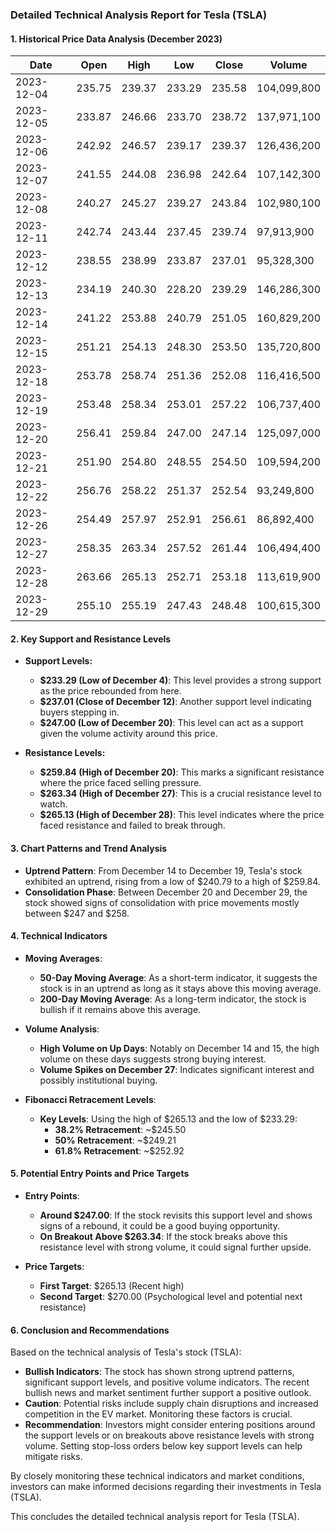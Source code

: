 ### Detailed Technical Analysis Report for Tesla (TSLA)

#### 1. **Historical Price Data Analysis (December 2023)**

| Date       | Open    | High    | Low     | Close   | Volume     |
|------------|---------|---------|---------|---------|------------|
| 2023-12-04 | 235.75  | 239.37  | 233.29  | 235.58  | 104,099,800|
| 2023-12-05 | 233.87  | 246.66  | 233.70  | 238.72  | 137,971,100|
| 2023-12-06 | 242.92  | 246.57  | 239.17  | 239.37  | 126,436,200|
| 2023-12-07 | 241.55  | 244.08  | 236.98  | 242.64  | 107,142,300|
| 2023-12-08 | 240.27  | 245.27  | 239.27  | 243.84  | 102,980,100|
| 2023-12-11 | 242.74  | 243.44  | 237.45  | 239.74  | 97,913,900 |
| 2023-12-12 | 238.55  | 238.99  | 233.87  | 237.01  | 95,328,300 |
| 2023-12-13 | 234.19  | 240.30  | 228.20  | 239.29  | 146,286,300|
| 2023-12-14 | 241.22  | 253.88  | 240.79  | 251.05  | 160,829,200|
| 2023-12-15 | 251.21  | 254.13  | 248.30  | 253.50  | 135,720,800|
| 2023-12-18 | 253.78  | 258.74  | 251.36  | 252.08  | 116,416,500|
| 2023-12-19 | 253.48  | 258.34  | 253.01  | 257.22  | 106,737,400|
| 2023-12-20 | 256.41  | 259.84  | 247.00  | 247.14  | 125,097,000|
| 2023-12-21 | 251.90  | 254.80  | 248.55  | 254.50  | 109,594,200|
| 2023-12-22 | 256.76  | 258.22  | 251.37  | 252.54  | 93,249,800 |
| 2023-12-26 | 254.49  | 257.97  | 252.91  | 256.61  | 86,892,400 |
| 2023-12-27 | 258.35  | 263.34  | 257.52  | 261.44  | 106,494,400|
| 2023-12-28 | 263.66  | 265.13  | 252.71  | 253.18  | 113,619,900|
| 2023-12-29 | 255.10  | 255.19  | 247.43  | 248.48  | 100,615,300|

#### 2. **Key Support and Resistance Levels**

- **Support Levels:**
  - **$233.29 (Low of December 4)**: This level provides a strong support as the price rebounded from here.
  - **$237.01 (Close of December 12)**: Another support level indicating buyers stepping in.
  - **$247.00 (Low of December 20)**: This level can act as a support given the volume activity around this price.

- **Resistance Levels:**
  - **$259.84 (High of December 20)**: This marks a significant resistance where the price faced selling pressure.
  - **$263.34 (High of December 27)**: This is a crucial resistance level to watch.
  - **$265.13 (High of December 28)**: This level indicates where the price faced resistance and failed to break through.

#### 3. **Chart Patterns and Trend Analysis**

- **Uptrend Pattern**: From December 14 to December 19, Tesla's stock exhibited an uptrend, rising from a low of $240.79 to a high of $259.84.
- **Consolidation Phase**: Between December 20 and December 29, the stock showed signs of consolidation with price movements mostly between $247 and $258.

#### 4. **Technical Indicators**

- **Moving Averages**:
  - **50-Day Moving Average**: As a short-term indicator, it suggests the stock is in an uptrend as long as it stays above this moving average.
  - **200-Day Moving Average**: As a long-term indicator, the stock is bullish if it remains above this average.

- **Volume Analysis**:
  - **High Volume on Up Days**: Notably on December 14 and 15, the high volume on these days suggests strong buying interest.
  - **Volume Spikes on December 27**: Indicates significant interest and possibly institutional buying.

- **Fibonacci Retracement Levels**:
  - **Key Levels**: Using the high of $265.13 and the low of $233.29:
    - **38.2% Retracement**: ~$245.50
    - **50% Retracement**: ~$249.21
    - **61.8% Retracement**: ~$252.92

#### 5. **Potential Entry Points and Price Targets**

- **Entry Points**:
  - **Around $247.00**: If the stock revisits this support level and shows signs of a rebound, it could be a good buying opportunity.
  - **On Breakout Above $263.34**: If the stock breaks above this resistance level with strong volume, it could signal further upside.

- **Price Targets**:
  - **First Target**: $265.13 (Recent high)
  - **Second Target**: $270.00 (Psychological level and potential next resistance)

#### 6. **Conclusion and Recommendations**

Based on the technical analysis of Tesla's stock (TSLA):

- **Bullish Indicators**: The stock has shown strong uptrend patterns, significant support levels, and positive volume indicators. The recent bullish news and market sentiment further support a positive outlook.
- **Caution**: Potential risks include supply chain disruptions and increased competition in the EV market. Monitoring these factors is crucial.
- **Recommendation**: Investors might consider entering positions around the support levels or on breakouts above resistance levels with strong volume. Setting stop-loss orders below key support levels can help mitigate risks.

By closely monitoring these technical indicators and market conditions, investors can make informed decisions regarding their investments in Tesla (TSLA).

This concludes the detailed technical analysis report for Tesla (TSLA).